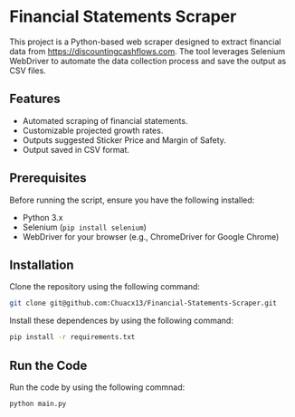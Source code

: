 # Financial Statements Scraper

This project is a Python-based web scraper designed to extract financial data from https://discountingcashflows.com. The tool leverages Selenium WebDriver to automate the data collection process and save the output as CSV files.

## Features

- Automated scraping of financial statements.
- Customizable projected growth rates.
- Outputs suggested Sticker Price and Margin of Safety.
- Output saved in CSV format.

## Prerequisites

Before running the script, ensure you have the following installed:

- Python 3.x
- Selenium (`pip install selenium`)
- WebDriver for your browser (e.g., ChromeDriver for Google Chrome)

## Installation

Clone the repository using the following command:

```bash
git clone git@github.com:Chuacx13/Financial-Statements-Scraper.git
```

Install these dependences by using the following command:

```bash
pip install -r requirements.txt
```

## Run the Code

Run the code by using the following commnad:

```bash
python main.py
```
